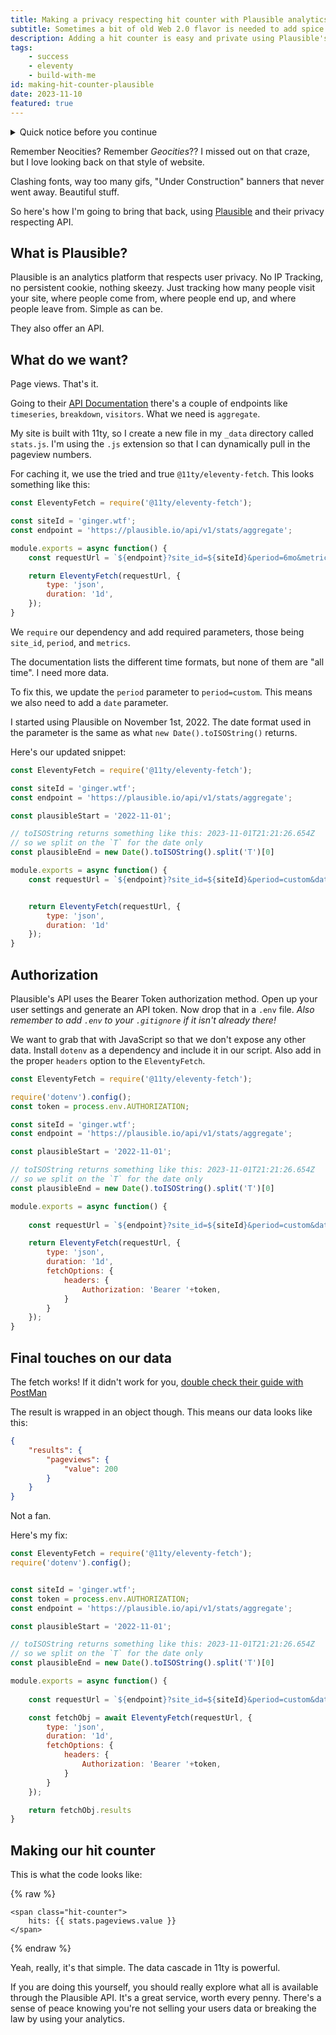 ```yaml
---
title: Making a privacy respecting hit counter with Plausible analytics
subtitle: Sometimes a bit of old Web 2.0 flavor is needed to add spice to life
description: Adding a hit counter is easy and private using Plausible's aggregate API
tags:
    - success
    - eleventy
    - build-with-me
id: making-hit-counter-plausible
date: 2023-11-10
featured: true
---
```


<details>
    <summary>Quick notice before you continue</summary>
    <p>As of <code>11-1-2023</code> the following code seems to only work when run on local. Will update this post when I have a solution figured out.</p>
</details>

Remember Neocities? Remember _Geocities_?? I missed out on that craze, but I love looking back on that style of website. 

Clashing fonts, way too many gifs, "Under Construction" banners that never went away. Beautiful stuff.

So here's how I'm going to bring that back, using [Plausible](https://plausible.io) and their privacy respecting API.

## What is Plausible?

Plausible is an analytics platform that respects user privacy. No IP Tracking, no persistent cookie, nothing skeezy. Just tracking how many people visit your site, where people come from, where people end up, and where people leave from. Simple as can be.

They also offer an API.

## What do we want?

Page views. That's it. 

Going to their [API Documentation](https://plausible.io/docs/stats-api) there's a couple of endpoints like `timeseries`, `breakdown`, `visitors`. What we need is `aggregate`. 

My site is built with 11ty, so I create a new file in my `_data` directory called `stats.js`. I'm using the `.js` extension so that I can dynamically pull in the pageview numbers.

For caching it, we use the tried and true `@11ty/eleventy-fetch`. This looks something like this:

```js
const EleventyFetch = require('@11ty/eleventy-fetch');

const siteId = 'ginger.wtf';
const endpoint = 'https://plausible.io/api/v1/stats/aggregate';

module.exports = async function() {
    const requestUrl = `${endpoint}?site_id=${siteId}&period=6mo&metrics=pageviews`;

    return EleventyFetch(requestUrl, {
        type: 'json',
        duration: '1d',
    });
}
```

We `require` our dependency and add required parameters, those being `site_id`, `period`, and `metrics`.

The documentation lists the different time formats, but none of them are "all time". I need more data.

To fix this, we update the `period` parameter to `period=custom`. This means we also need to add a `date` parameter. 

I started using Plausible on November 1st, 2022. The date format used in the parameter is the same as what `new Date().toISOString()` returns.

Here's our updated snippet:

```js
const EleventyFetch = require('@11ty/eleventy-fetch');

const siteId = 'ginger.wtf';
const endpoint = 'https://plausible.io/api/v1/stats/aggregate';

const plausibleStart = '2022-11-01';

// toISOString returns something like this: 2023-11-01T21:21:26.654Z
// so we split on the `T` for the date only
const plausibleEnd = new Date().toISOString().split('T')[0]

module.exports = async function() {
    const requestUrl = `${endpoint}?site_id=${siteId}&period=custom&date=${plausibleStart},${plausibleEnd}&metrics=pageviews`;


    return EleventyFetch(requestUrl, {
        type: 'json',
        duration: '1d'
    });
}
```

## Authorization

Plausible's API uses the Bearer Token authorization method. Open up your user settings and generate an API token. Now drop that in a `.env` file. *Also remember to add `.env` to your `.gitignore` if it isn't already there!*

We want to grab that with JavaScript so that we don't expose any other data. Install `dotenv` as a dependency and include it in our script. Also add in the proper `headers` option to the `EleventyFetch`.

```js
const EleventyFetch = require('@11ty/eleventy-fetch');

require('dotenv').config();
const token = process.env.AUTHORIZATION;

const siteId = 'ginger.wtf';
const endpoint = 'https://plausible.io/api/v1/stats/aggregate';

const plausibleStart = '2022-11-01';

// toISOString returns something like this: 2023-11-01T21:21:26.654Z
// so we split on the `T` for the date only
const plausibleEnd = new Date().toISOString().split('T')[0]

module.exports = async function() {
    
    const requestUrl = `${endpoint}?site_id=${siteId}&period=custom&date=${plausibleStart},${plausibleEnd}&metrics=pageviews`;

    return EleventyFetch(requestUrl, {
        type: 'json',
        duration: '1d',
        fetchOptions: {
            headers: {
                Authorization: 'Bearer '+token,
            }
        }
    });
}
```

## Final touches on our data

The fetch works! If it didn't work for you, [double check their guide with PostMan](https://plausible.io/docs/get-started-with-postman)

The result is wrapped in an object though. This means our data looks like this:

```json
{
    "results": {
        "pageviews": {
            "value": 200
        }
    }
}
```

Not a fan.

Here's my fix:

```js
const EleventyFetch = require('@11ty/eleventy-fetch');
require('dotenv').config();


const siteId = 'ginger.wtf';
const token = process.env.AUTHORIZATION;
const endpoint = 'https://plausible.io/api/v1/stats/aggregate';

const plausibleStart = '2022-11-01';

// toISOString returns something like this: 2023-11-01T21:21:26.654Z
// so we split on the `T` for the date only
const plausibleEnd = new Date().toISOString().split('T')[0]

module.exports = async function() {
    
    const requestUrl = `${endpoint}?site_id=${siteId}&period=custom&date=${plausibleStart},${plausibleEnd}&metrics=pageviews`;

    const fetchObj = await EleventyFetch(requestUrl, {
        type: 'json',
        duration: '1d',
        fetchOptions: {
            headers: {
                Authorization: 'Bearer '+token,
            }
        }
    });

    return fetchObj.results
}
```

## Making our hit counter

This is what the code looks like:

{% raw %}
```njk
<span class="hit-counter">
    hits: {{ stats.pageviews.value }}
</span>
```
{% endraw %}

Yeah, really, it's that simple. The data cascade in 11ty is powerful.

If you are doing this yourself, you should really explore what all is available through the Plausible API. It's a great service, worth every penny. There's a sense of peace knowing you're not selling your users data or breaking the law by using your analytics.

